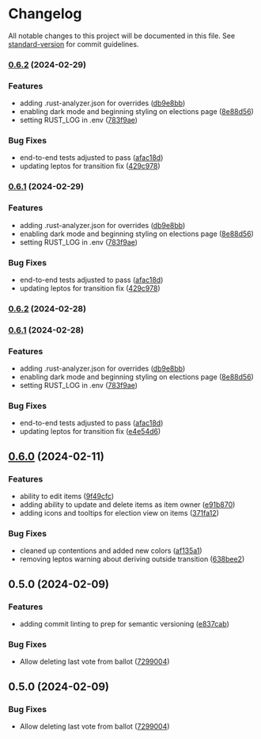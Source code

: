 # Changelog

All notable changes to this project will be documented in this file. See [standard-version](https://github.com/conventional-changelog/standard-version) for commit guidelines.

### [0.6.2](https://github.com/stevenwcarter/rc-voting/compare/v0.6.0...v0.6.2) (2024-02-29)


### Features

* adding .rust-analyzer.json for overrides ([db9e8bb](https://github.com/stevenwcarter/rc-voting/commits/db9e8bb9d0d02beb600e5c76e16cee09c45f05b3))
* enabling dark mode and beginning styling on elections page ([8e88d56](https://github.com/stevenwcarter/rc-voting/commits/8e88d5608e2044ef148a44816ae7b86e3db1f361))
* setting RUST_LOG in .env ([783f9ae](https://github.com/stevenwcarter/rc-voting/commits/783f9aea1c6e35611125adccf30c8018c44445ed))


### Bug Fixes

* end-to-end tests adjusted to pass ([afac18d](https://github.com/stevenwcarter/rc-voting/commits/afac18d348bc70cd1aed60a0e2b514ed91bb7214))
* updating leptos for transition fix ([429c978](https://github.com/stevenwcarter/rc-voting/commits/429c978d41b134f585501b5cbf3ca525a8ef0530))

### [0.6.1](https://github.com/stevenwcarter/rc-voting/compare/v0.6.0...v0.6.1) (2024-02-29)


### Features

* adding .rust-analyzer.json for overrides ([db9e8bb](https://github.com/stevenwcarter/rc-voting/commits/db9e8bb9d0d02beb600e5c76e16cee09c45f05b3))
* enabling dark mode and beginning styling on elections page ([8e88d56](https://github.com/stevenwcarter/rc-voting/commits/8e88d5608e2044ef148a44816ae7b86e3db1f361))
* setting RUST_LOG in .env ([783f9ae](https://github.com/stevenwcarter/rc-voting/commits/783f9aea1c6e35611125adccf30c8018c44445ed))


### Bug Fixes

* end-to-end tests adjusted to pass ([afac18d](https://github.com/stevenwcarter/rc-voting/commits/afac18d348bc70cd1aed60a0e2b514ed91bb7214))
* updating leptos for transition fix ([429c978](https://github.com/stevenwcarter/rc-voting/commits/429c978d41b134f585501b5cbf3ca525a8ef0530))

### [0.6.2](https://github.com/stevenwcarter/rc-voting/compare/v0.6.1...v0.6.2) (2024-02-28)

### [0.6.1](https://github.com/stevenwcarter/rc-voting/compare/v0.6.0...v0.6.1) (2024-02-28)


### Features

* adding .rust-analyzer.json for overrides ([db9e8bb](https://github.com/stevenwcarter/rc-voting/commits/db9e8bb9d0d02beb600e5c76e16cee09c45f05b3))
* enabling dark mode and beginning styling on elections page ([8e88d56](https://github.com/stevenwcarter/rc-voting/commits/8e88d5608e2044ef148a44816ae7b86e3db1f361))
* setting RUST_LOG in .env ([783f9ae](https://github.com/stevenwcarter/rc-voting/commits/783f9aea1c6e35611125adccf30c8018c44445ed))


### Bug Fixes

* end-to-end tests adjusted to pass ([afac18d](https://github.com/stevenwcarter/rc-voting/commits/afac18d348bc70cd1aed60a0e2b514ed91bb7214))
* updating leptos for transition fix ([e4e54d6](https://github.com/stevenwcarter/rc-voting/commits/e4e54d68dda2b3752ef38f37ddd5e0be4c803b5c))

## [0.6.0](https://github.com/stevenwcarter/rc-voting/compare/v0.5.0...v0.6.0) (2024-02-11)


### Features

* ability to edit items ([9f49cfc](https://github.com/stevenwcarter/rc-voting/commits/9f49cfc2d064549b9c3d409dcecc85c88c6f5416))
* adding ability to update and delete items as item owner ([e91b870](https://github.com/stevenwcarter/rc-voting/commits/e91b870424ac66b428395c205ef3b4aacfc543f8))
* adding icons and tooltips for election view on items ([371fa12](https://github.com/stevenwcarter/rc-voting/commits/371fa128863239fe25a0f9593bec66ad0dbcaca6))


### Bug Fixes

* cleaned up contentions and added new colors ([af135a1](https://github.com/stevenwcarter/rc-voting/commits/af135a1d03a94554dd740a4eb3e748951503c2fa))
* removing leptos warning about deriving outside transition ([638bee2](https://github.com/stevenwcarter/rc-voting/commits/638bee23c66015b035bf339c2a49c9d9f44e0cb6))

## 0.5.0 (2024-02-09)


### Features

* adding commit linting to prep for semantic versioning ([e837cab](https://github.com/stevenwcarter/rc-voting/commits/e837cab2e43b3c6570790532dccca721e6251e46))


### Bug Fixes

* Allow deleting last vote from ballot ([7299004](https://github.com/stevenwcarter/rc-voting/commits/7299004a4c346a4e2421165dd47eb6ebce8dd45d))

## 0.5.0 (2024-02-09)


### Bug Fixes

* Allow deleting last vote from ballot ([7299004](https://github.com/stevenwcarter/rc-voting/commits/7299004a4c346a4e2421165dd47eb6ebce8dd45d))
